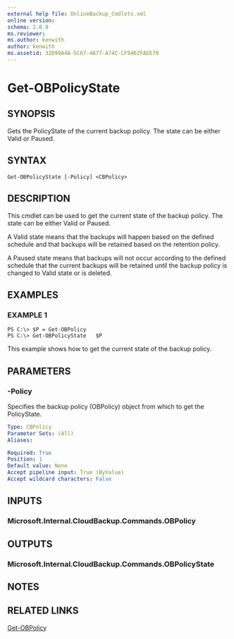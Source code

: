 ```yaml
---
external help file: OnlineBackup_Cmdlets.xml
online version: 
schema: 2.0.0
ms.reviewer:
ms.author: kenwith
author: kenwith
ms.assetid: 32D99A4A-5C67-4A77-A74C-CF9462FAEE70
---
```


# Get-OBPolicyState

## SYNOPSIS
Gets the PolicyState of the current backup policy.
The state can be either Valid or Paused.

## SYNTAX

```
Get-OBPolicyState [-Policy] <CBPolicy>
```

## DESCRIPTION
This cmdlet can be used to get the current state of the backup policy.
The state can be either Valid or Paused.

A Valid state means that the backups will happen based on the defined schedule and that backups will be retained based on the retention policy.

A Paused state means that backups will not occur according to the defined schedule that the current backups will be retained until the backup policy is changed to Valid state or is deleted.

## EXAMPLES

### EXAMPLE 1
```
PS C:\> $P = Get-OBPolicy
PS C:\> Get-OBPolicyState   $P
```

This example shows how to get the current state of the backup policy.

## PARAMETERS

### -Policy
Specifies the backup policy (OBPolicy) object from which to get the PolicyState.

```yaml
Type: CBPolicy
Parameter Sets: (All)
Aliases: 

Required: True
Position: 1
Default value: None
Accept pipeline input: True (ByValue)
Accept wildcard characters: False
```

## INPUTS

### Microsoft.Internal.CloudBackup.Commands.OBPolicy

## OUTPUTS

### Microsoft.Internal.CloudBackup.Commands.OBPolicyState

## NOTES

## RELATED LINKS

[Get-OBPolicy](./Get-OBPolicy.md)

